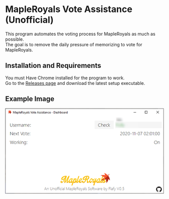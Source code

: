 # MapleRoyals Vote Assistance (Unofficial)
This program automates the voting process for MapleRoyals as much as possible.  
The goal is to remove the daily pressure of memorizing to vote for MapleRoyals.
## Installation and Requirements
You must Have Chrome installed for the program to work.  
Go to the [Releases page](https://github.com/FlafyDev/MapleRoyals-Vote-Assistance/releases) and download the latest setup executable.
## Example Image
![Example](ExampleImage.png)
